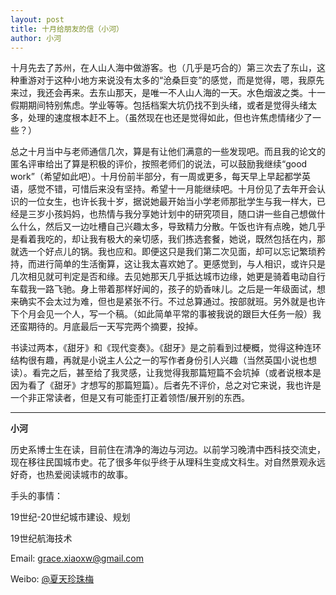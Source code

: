 ```yaml
---
layout: post
title: 十月给朋友的信（小河）
author: 小河
---
```

十月先去了苏州，在人山人海中做游客。也（几乎是巧合的）第三次去了东山，这种重游对于这种小地方来说没有太多的“沧桑巨变”的感觉，而是觉得，嗯，我原先来过，我还会再来。去东山那天，是唯一不人山人海的一天。水色烟波之类。十一假期期间特别焦虑。学业等等。包括档案大坑仍找不到头绪，或者是觉得头绪太多，处理的速度根本赶不上。（虽然现在也还是觉得如此，但也许焦虑情绪少了一些？）


总之十月当中与老师通信几次，算是有让他们满意的一些发现吧。而且我的论文的匿名评审给出了算是积极的评价，按照老师们的说法，可以鼓励我继续“good work”（希望如此吧）。十月份前半部分，有一周或更多，每天早上早起都学英语，感觉不错，可惜后来没有坚持。希望十一月能继续吧。十月份见了去年开会认识的一位女生，也许长我十岁，据说她最开始当小学老师那批学生与我一样大，已经是三岁小孩妈妈，也热情与我分享她计划中的研究项目，随口讲一些自己想做什么什么，然后又一边吐槽自己兴趣太多，导致精力分散。午饭也许有点晚，她几乎是看着我吃的，却让我有极大的亲切感，我们拣选套餐，她说，既然包括在内，那就选一个好点儿的锅。我也应和。即便这只是我们第二次见面，却可以忘记繁琐矜持，而进行简单的生活衡算，这让我太喜欢她了。更感觉到，与人相识，或许只是几次相见就可判定是否和缘。去见她那天几乎抵达城市边缘，她更是骑着电动自行车载我一路飞驰。身上带着那样好闻的，孩子的奶香味儿。之后是一年级面试，想来确实不会太过为难，但也是紧张不行。不过总算通过。按部就班。另外就是也许下个月会见一个人，写一个稿。（如此简单平常的事被我说的跟巨大任务一般）我还蛮期待的。月底最后一天写完两个摘要，投掉。


书读过两本，《甜牙》和《现代变奏》。《甜牙》是之前看到过梗概，觉得这种连环结构很有趣，再就是小说主人公之一的写作者身份引人兴趣（当然英国小说也想读）。看完之后，甚至给了我灵感，让我觉得我那篇短篇不会坑掉（或者说根本是因为看了《甜牙》才想写的那篇短篇）。后者先不评价，总之对它来说，我也许是一个非正常读者，但是又有可能歪打正着领悟/展开别的东西。

 
                                          
---
**小河**

历史系博士生在读，目前住在清净的海边与河边。以前学习晚清中西科技交流史，现在移往民国城市史。花了很多年似乎终于从理科生变成文科生。对自然景观永远好奇，也热爱阅读城市的故事。

手头的事情：

19世纪-20世纪城市建设、规划

19世纪航海技术

Email: [grace.xiaoxw@gmail.com](grace.xiaoxw@gmail.com "grace.xiaoxw@gmail.com")

Weibo: [@夏天珍珠梅](http://weibo.com/u/1668493177 "@夏天珍珠梅")